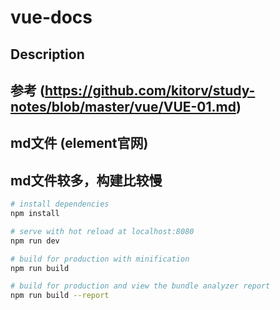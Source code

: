 # vue-docs

## Description

## 参考 (https://github.com/kitorv/study-notes/blob/master/vue/VUE-01.md)

## md文件 (element官网)
## md文件较多，构建比较慢

```bash
# install dependencies
npm install

# serve with hot reload at localhost:8080
npm run dev

# build for production with minification
npm run build

# build for production and view the bundle analyzer report
npm run build --report
```
